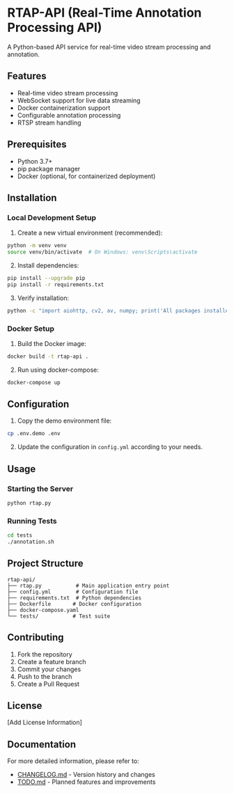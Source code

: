 
# RTAP-API (Real-Time Annotation Processing API)

A Python-based API service for real-time video stream processing and annotation.

## Features

- Real-time video stream processing
- WebSocket support for live data streaming
- Docker containerization support
- Configurable annotation processing
- RTSP stream handling

## Prerequisites

- Python 3.7+
- pip package manager
- Docker (optional, for containerized deployment)

## Installation

### Local Development Setup

1. Create a new virtual environment (recommended):
```bash
python -m venv venv
source venv/bin/activate  # On Windows: venv\Scripts\activate
```

2. Install dependencies:
```bash
pip install --upgrade pip
pip install -r requirements.txt
```

3. Verify installation:
```bash
python -c "import aiohttp, cv2, av, numpy; print('All packages installed successfully')"
```

### Docker Setup

1. Build the Docker image:
```bash
docker build -t rtap-api .
```

2. Run using docker-compose:
```bash
docker-compose up
```

## Configuration

1. Copy the demo environment file:
```bash
cp .env.demo .env
```

2. Update the configuration in `config.yml` according to your needs.

## Usage

### Starting the Server

```bash
python rtap.py
```

### Running Tests

```bash
cd tests
./annotation.sh
```

## Project Structure

```
rtap-api/
├── rtap.py           # Main application entry point
├── config.yml        # Configuration file
├── requirements.txt  # Python dependencies
├── Dockerfile       # Docker configuration
├── docker-compose.yaml
└── tests/           # Test suite
```

## Contributing

1. Fork the repository
2. Create a feature branch
3. Commit your changes
4. Push to the branch
5. Create a Pull Request

## License

[Add License Information]

## Documentation

For more detailed information, please refer to:
- [CHANGELOG.md](CHANGELOG.md) - Version history and changes
- [TODO.md](TODO.md) - Planned features and improvements
